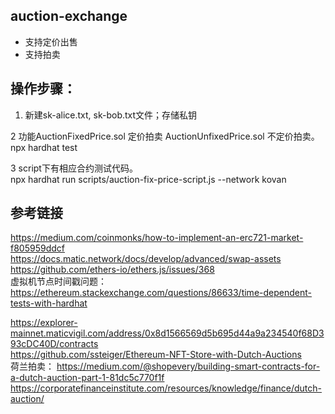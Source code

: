 
## auction-exchange
 - 支持定价出售
 - 支持拍卖
 
 ## 操作步骤：
 
  1. 新建sk-alice.txt, sk-bob.txt文件；存储私钥  
  
  2 功能AuctionFixedPrice.sol 定价拍卖    AuctionUnfixedPrice.sol 不定价拍卖。  
    npx hardhat test   
   
  3 script下有相应合约测试代码。  
    npx hardhat run scripts/auction-fix-price-script.js --network kovan  

## 参考链接
 https://medium.com/coinmonks/how-to-implement-an-erc721-market-f805959ddcf  
 https://docs.matic.network/docs/develop/advanced/swap-assets    
 https://github.com/ethers-io/ethers.js/issues/368    
 虚拟机节点时间戳问题：
 https://ethereum.stackexchange.com/questions/86633/time-dependent-tests-with-hardhat  

 https://explorer-mainnet.maticvigil.com/address/0x8d1566569d5b695d44a9a234540f68D393cDC40D/contracts  
 https://github.com/ssteiger/Ethereum-NFT-Store-with-Dutch-Auctions  
荷兰拍卖：
https://medium.com/@shopevery/building-smart-contracts-for-a-dutch-auction-part-1-81dc5c770f1f
https://corporatefinanceinstitute.com/resources/knowledge/finance/dutch-auction/